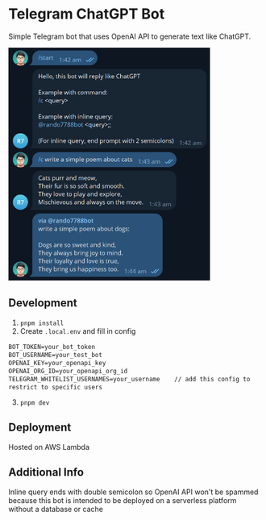 # Telegram ChatGPT Bot

Simple Telegram bot that uses OpenAI API to generate text like ChatGPT.

<img src="./src/assets/example.png" alt="example" width="400"/>

## Development

1) `pnpm install` 
2) Create `.local.env` and fill in config

```
BOT_TOKEN=your_bot_token
BOT_USERNAME=your_test_bot
OPENAI_KEY=your_openapi_key
OPENAI_ORG_ID=your_openapi_org_id
TELEGRAM_WHITELIST_USERNAMES=your_username    // add this config to restrict to specific users
```

3) `pnpm dev`

## Deployment

Hosted on AWS Lambda

## Additional Info

Inline query ends with double semicolon so OpenAI API won't be spammed because this bot is intended to be deployed on a serverless platform without a database or cache